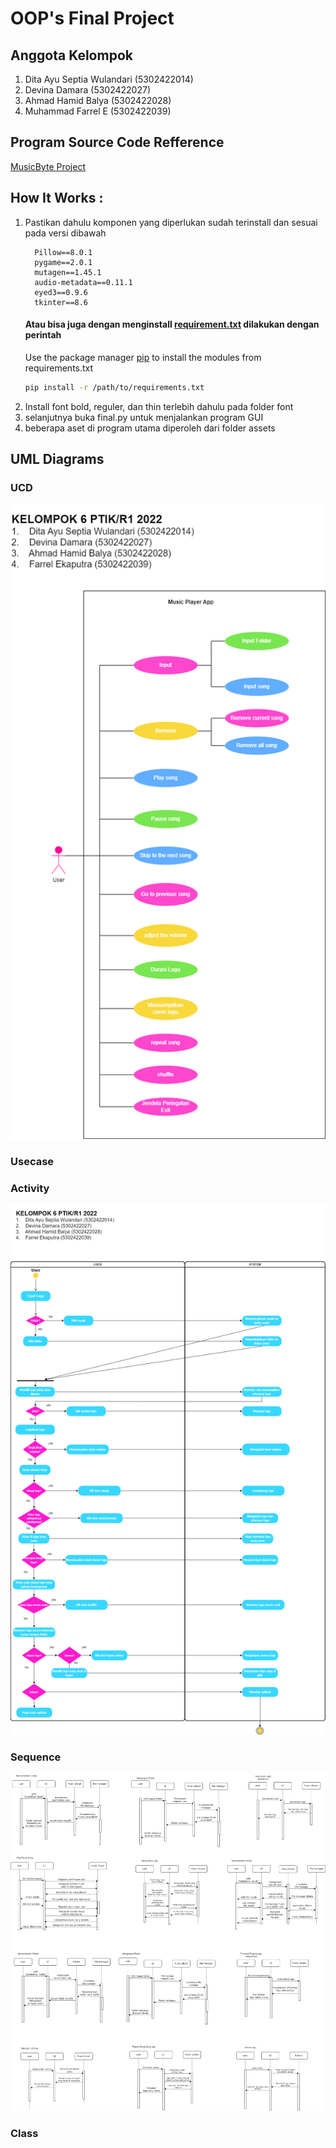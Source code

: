 # OOP's Final Project
## Anggota Kelompok
1.  Dita Ayu Septia Wulandari (5302422014)
2.  Devina Damara (5302422027)
3.  Ahmad Hamid Balya (5302422028)
4.  Muhammad Farrel E (5302422039)

## Program Source Code Refference
[MusicByte Project](https://github.com/imshawan/musicbyte-mp3Player)

## How It Works :
1. Pastikan dahulu komponen yang diperlukan sudah terinstall dan sesuai pada versi dibawah
    ```
      Pillow==8.0.1
      pygame==2.0.1
      mutagen==1.45.1
      audio-metadata==0.11.1
      eyed3==0.9.6
      tkinter==8.6
    ```
    #### Atau bisa juga dengan menginstall [requirement.txt](https://github.com/farrelekaputra/tugasPBO/blob/main/requirements.txt) dilakukan dengan perintah 
   Use the package manager [pip](https://pip.pypa.io/en/stable/) to install the modules from requirements.txt
      ```bash
      pip install -r /path/to/requirements.txt
      ```
3. Install font bold, reguler, dan thin terlebih dahulu pada folder font
4. selanjutnya buka final.py untuk menjalankan program GUI
5. beberapa aset di program utama diperoleh dari folder assets

## UML Diagrams
### UCD

![Alt text](https://github.com/farrelekaputra/tugasPBO/blob/main/diagrams/ucd.png)
   
### Usecase

### Activity

![Alt text](https://github.com/farrelekaputra/tugasPBO/blob/main/diagrams/activity.png)
   
### Sequence
   
![Alt text](https://github.com/farrelekaputra/tugasPBO/blob/main/diagrams/sequence.png)

### Class
